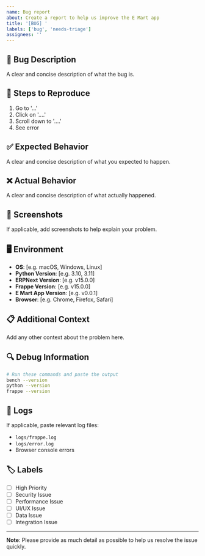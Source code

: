 ```yaml
---
name: Bug report
about: Create a report to help us improve the E Mart app
title: '[BUG] '
labels: ['bug', 'needs-triage']
assignees: ''
---
```


## 🐛 Bug Description
A clear and concise description of what the bug is.

## 🔄 Steps to Reproduce
1. Go to '...'
2. Click on '....'
3. Scroll down to '....'
4. See error

## ✅ Expected Behavior
A clear and concise description of what you expected to happen.

## ❌ Actual Behavior
A clear and concise description of what actually happened.

## 📸 Screenshots
If applicable, add screenshots to help explain your problem.

## 🖥️ Environment
- **OS**: [e.g. macOS, Windows, Linux]
- **Python Version**: [e.g. 3.10, 3.11]
- **ERPNext Version**: [e.g. v15.0.0]
- **Frappe Version**: [e.g. v15.0.0]
- **E Mart App Version**: [e.g. v0.0.1]
- **Browser**: [e.g. Chrome, Firefox, Safari]

## 📋 Additional Context
Add any other context about the problem here.

## 🔍 Debug Information
```bash
# Run these commands and paste the output
bench --version
python --version
frappe --version
```

## 📝 Logs
If applicable, paste relevant log files:
- `logs/frappe.log`
- `logs/error.log`
- Browser console errors

## 🏷️ Labels
- [ ] High Priority
- [ ] Security Issue
- [ ] Performance Issue
- [ ] UI/UX Issue
- [ ] Data Issue
- [ ] Integration Issue

---

**Note**: Please provide as much detail as possible to help us resolve the issue quickly. 